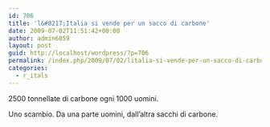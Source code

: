 ```yaml
---
id: 706
title: 'l&#8217;Italia si vende per un sacco di carbone'
date: 2009-07-02T11:51:42+00:00
author: admin6059
layout: post
guid: http://localhost/wordpress/?p=706
permalink: /index.php/2009/07/02/litalia-si-vende-per-un-sacco-di-carbone/
categories:
  - r_itals
---
```

2500 tonnellate di carbone ogni 1000 uomini.

Uno scambio. Da una parte uomini, dall&#8217;altra sacchi di carbone.